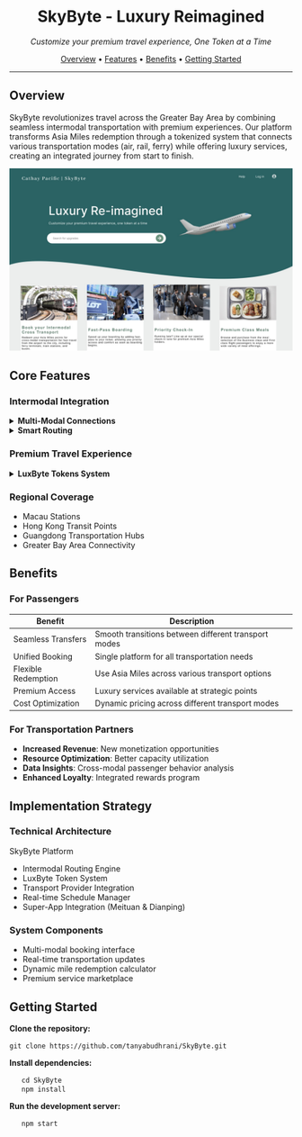 <div align="center">

# SkyByte - Luxury Reimagined 

*Customize your premium travel experience, One Token at a Time*

[Overview](#overview) • [Features](#core-features) • [Benefits](#benefits) • [Getting Started](#getting-started)

</div>

---

## Overview

SkyByte revolutionizes travel across the Greater Bay Area by combining seamless intermodal transportation with premium experiences. Our platform transforms Asia Miles redemption through a tokenized system that connects various transportation modes (air, rail, ferry) while offering luxury services, creating an integrated journey from start to finish.

![Header](header.jpg)


## Core Features

### Intermodal Integration
<details>
<summary><b>Multi-Modal Connections</b></summary>

- Air-to-Rail transfers
- Ferry connections
- Local transit integration
- Cross-border transportation
</details>

<details>
<summary><b>Smart Routing</b></summary>

- Real-time schedule coordination
- Optimized transfer times
- Alternative route suggestions
- Dynamic pricing across modes
</details>

### Premium Travel Experience
<details>
<summary><b>LuxByte Tokens System</b></summary>

- Fast-pass boarding for all transport modes
- Premium waiting lounges at stations
- Priority check-in across stations
- Cross-border luggage delivery
</details>

###  Regional Coverage
- Macau Stations
- Hong Kong Transit Points
- Guangdong Transportation Hubs
- Greater Bay Area Connectivity

## Benefits

### For Passengers
| Benefit | Description |
|---------|-------------|
| Seamless Transfers | Smooth transitions between different transport modes |
| Unified Booking | Single platform for all transportation needs |
| Flexible Redemption | Use Asia Miles across various transport options |
| Premium Access | Luxury services available at strategic points |
| Cost Optimization | Dynamic pricing across different transport modes |

### For Transportation Partners
- **Increased Revenue**: New monetization opportunities
- **Resource Optimization**: Better capacity utilization
- **Data Insights**: Cross-modal passenger behavior analysis
- **Enhanced Loyalty**: Integrated rewards program

## Implementation Strategy

### Technical Architecture
SkyByte Platform
- Intermodal Routing Engine
- LuxByte Token System
- Transport Provider Integration
- Real-time Schedule Manager
- Super-App Integration (Meituan & Dianping)

### System Components
- Multi-modal booking interface
- Real-time transportation updates
- Dynamic mile redemption calculator
- Premium service marketplace

## Getting Started

**Clone the repository:**

``` 
git clone https://github.com/tanyabudhrani/SkyByte.git
```

**Install dependencies:**

```
   cd SkyByte
   npm install
```

**Run the development server:**

```
   npm start
```
<div align="center">
